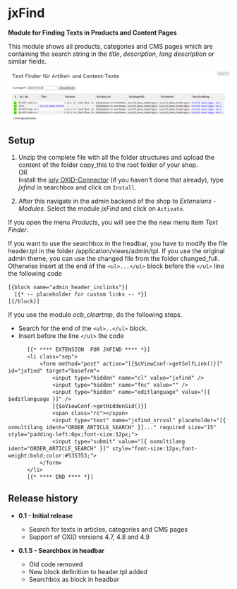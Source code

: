 # jxFind

**Module for Finding Texts in Products and Content Pages**

This module shows all products, categories and CMS pages which are containing the search string in the _title_, _description_, _long description_ or similar fields.

![show products and customers](/docs/img/displayresults.png)


## Setup ##

1. Unzip the complete file with all the folder structures and upload the content of the folder copy_this to the root folder of your shop.  
OR  
Install the [ioly OXID-Connector](https://github.com/ioly/ioly/tree/connector-oxid) (if you haven't done that already), type _jxfind_ in searchbox and click on ```Install```.  

2. After this navigate in the admin backend of the shop to _Extensions_ - _Modules_. Select the module _jxFind_ and click on `Activate`.

If you open the menu _Products_, you will see the the new menu item _Text Finder_.

If you want to use the searchbox in the headbar, you have to modify the file header.tpl in the folder /application/views/admin/tpl. If you use the original admin theme, you can use the changed file from the folder changed_full. Otherwise insert at the end of the ```<ul>...</ul>``` block before the ```</ul>``` line the following code
```
[{block name="admin_header_inclinks"}]
  [{* -- placeholder for custom links -- *}]
[{/block}]
```
If you use the module *ocb_cleartmp*, do the following steps.
- Search for the end of the ```<ul>..</ul>``` block.
- Insert before the line ```</ul>``` the code
```
      [{* **** EXTENSION  FOR JXFIND **** *}]
	  <li class="sep">
          <form method="post" action="[{$oViewConf->getSelfLink()}]" id="jxfind" target="basefrm">
			  <input type="hidden" name="cl" value="jxfind" />
			  <input type="hidden" name="fnc" value="" />
			  <input type="hidden" name="editlanguage" value="[{ $editlanguage }]" />
			  [{$oViewConf->getHiddenSid()}]
			  <span class="rc"></span>
			  <input type="text" name="jxfind_srcval" placeholder="[{ oxmultilang ident="ORDER_ARTICLE_SEARCH" }]..." required size="15" style="padding-left:0px;font-size:12px;">
			  <input type="submit" value="[{ oxmultilang ident="ORDER_ARTICLE_SEARCH" }]" style="font-size:12px;font-weight:bold;color:#535353;">
          </form>
	  </li>
	  [{* **** END **** *}]

```

## Release history ##

- **0.1 - Initial release**
	- Search for texts in articles, categories and CMS pages 
	- Support of OXID versions 4.7, 4.8 and 4.9  

- **0.1.5 - Searchbox in headbar**
	- Old code removed
	- New block definition to header.tpl added
	- Searchbox as block in headbar